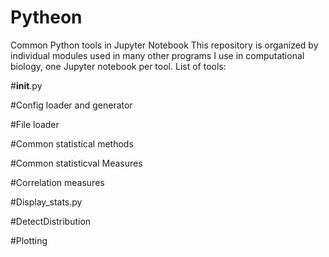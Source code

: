 # Pytheon
Common Python tools in Jupyter Notebook
This repository is organized by individual modules used in many other programs I use in computational biology, one Jupyter notebook per tool.
List of tools:

#__init__.py

#Config loader and generator

#File loader

#Common statistical methods

#Common statisticval Measures

#Correlation measures

#Display_stats.py

#DetectDistribution

#Plotting


